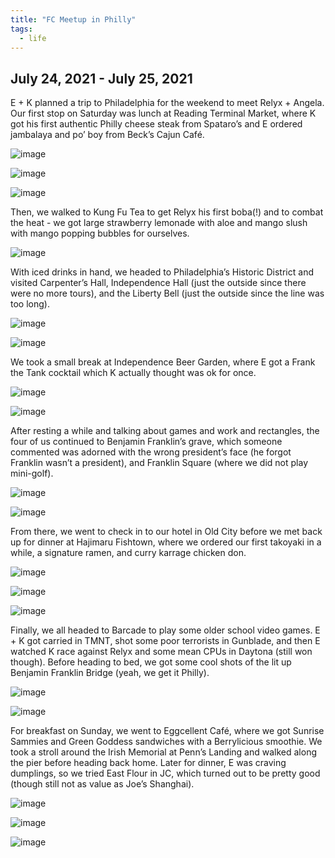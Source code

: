 ```yaml
---
title: "FC Meetup in Philly"
tags:
  - life
---
```


## July 24, 2021 - July 25, 2021

E + K planned a trip to Philadelphia for the weekend to meet Relyx + Angela. Our first stop on Saturday was lunch at Reading Terminal Market, where K got his first authentic Philly cheese steak from Spataro’s and E ordered jambalaya and po’ boy from Beck’s Cajun Café. 

![image](https://thumbnails-photos.amazon.com/v1/thumbnail/SbTR7U2ISEKK0VzWFaHGIQ?viewBox=1370%2C1826&ownerId=A162HQHSXNNQIH&groupShareToken=utZYY3mwTpGX7bOjEzZGtw.gC8ZExI67DaZhaH_9bzTAd)

![image](https://thumbnails-photos.amazon.com/v1/thumbnail/DD-0QGetTIGgGIp-7Y8lAQ?viewBox=2434%2C1826&ownerId=A162HQHSXNNQIH&groupShareToken=utZYY3mwTpGX7bOjEzZGtw.gC8ZExI67DaZhaH_9bzTAd)

![image](https://thumbnails-photos.amazon.com/v1/thumbnail/vJ_MM-C_QWm84XUNCG4LHw?viewBox=2434%2C1826&ownerId=A162HQHSXNNQIH&groupShareToken=utZYY3mwTpGX7bOjEzZGtw.gC8ZExI67DaZhaH_9bzTAd)

Then, we walked to Kung Fu Tea to get Relyx his first boba(!) and to combat the heat - we got large strawberry lemonade with aloe and mango slush with mango popping bubbles for ourselves. 

![image](https://thumbnails-photos.amazon.com/v1/thumbnail/-mamnvkxQVSxMU3d1MFxjw?viewBox=1370%2C1826&ownerId=A162HQHSXNNQIH&groupShareToken=utZYY3mwTpGX7bOjEzZGtw.gC8ZExI67DaZhaH_9bzTAd)

With iced drinks in hand, we headed to Philadelphia’s Historic District and visited Carpenter’s Hall, Independence Hall (just the outside since there were no more tours), and the Liberty Bell (just the outside since the line was too long). 

![image](https://thumbnails-photos.amazon.com/v1/thumbnail/4bGnB2gQSuGp3JHznGQZ3w?viewBox=1370%2C1826&ownerId=A162HQHSXNNQIH&groupShareToken=utZYY3mwTpGX7bOjEzZGtw.gC8ZExI67DaZhaH_9bzTAd)

![image](https://thumbnails-photos.amazon.com/v1/thumbnail/WdvshkYwSne6I-3r8R9n5Q?viewBox=1370%2C1826&ownerId=A162HQHSXNNQIH&groupShareToken=utZYY3mwTpGX7bOjEzZGtw.gC8ZExI67DaZhaH_9bzTAd)

We took a small break at Independence Beer Garden, where E got a Frank the Tank cocktail which K actually thought was ok for once.

![image](https://thumbnails-photos.amazon.com/v1/thumbnail/akeM4xd8QKm1sr4HEkJ0Hg?viewBox=1370%2C1826&ownerId=A162HQHSXNNQIH&groupShareToken=utZYY3mwTpGX7bOjEzZGtw.gC8ZExI67DaZhaH_9bzTAd)

![image](https://thumbnails-photos.amazon.com/v1/thumbnail/vXK01ztVT66t2c1u0w2N4g?viewBox=1370%2C1826&ownerId=A162HQHSXNNQIH&groupShareToken=utZYY3mwTpGX7bOjEzZGtw.gC8ZExI67DaZhaH_9bzTAd)

After resting a while and talking about games and work and rectangles, the four of us continued to Benjamin Franklin’s grave, which someone commented was adorned with the wrong president’s face (he forgot Franklin wasn’t a president), and Franklin Square (where we did not play mini-golf). 

![image](https://thumbnails-photos.amazon.com/v1/thumbnail/qoceiD8XQBqz_EllVQUgxA?viewBox=1370%2C1826&ownerId=A162HQHSXNNQIH&groupShareToken=utZYY3mwTpGX7bOjEzZGtw.gC8ZExI67DaZhaH_9bzTAd)

![image](https://thumbnails-photos.amazon.com/v1/thumbnail/12HHRgopR7ur938G-Z_2bw?viewBox=1370%2C1826&ownerId=A162HQHSXNNQIH&groupShareToken=utZYY3mwTpGX7bOjEzZGtw.gC8ZExI67DaZhaH_9bzTAd)

From there, we went to check in to our hotel in Old City before we met back up for dinner at Hajimaru Fishtown, where we ordered our first takoyaki in a while, a signature ramen, and curry karrage chicken don. 

![image](https://thumbnails-photos.amazon.com/v1/thumbnail/wlrRCSiFSBWxB2xs91dYLg?viewBox=2434%2C1826&ownerId=A162HQHSXNNQIH&groupShareToken=utZYY3mwTpGX7bOjEzZGtw.gC8ZExI67DaZhaH_9bzTAd)

![image](https://thumbnails-photos.amazon.com/v1/thumbnail/g9sXfvAJQq6dyrFR9QXj3g?viewBox=2434%2C1826&ownerId=A162HQHSXNNQIH&groupShareToken=utZYY3mwTpGX7bOjEzZGtw.gC8ZExI67DaZhaH_9bzTAd)

![image](https://thumbnails-photos.amazon.com/v1/thumbnail/Lm49rQDXRaqwNGUn8dBCjA?viewBox=2434%2C1826&ownerId=A162HQHSXNNQIH&groupShareToken=utZYY3mwTpGX7bOjEzZGtw.gC8ZExI67DaZhaH_9bzTAd)

Finally, we all headed to Barcade to play some older school video games. E + K got carried in TMNT, shot some poor terrorists in Gunblade, and then E watched K race against Relyx and some mean CPUs in Daytona (still won though). Before heading to bed, we got some cool shots of the lit up Benjamin Franklin Bridge (yeah, we get it Philly). 

![image](https://thumbnails-photos.amazon.com/v1/thumbnail/dLLA8q5uQw-GsklK8ILqUg?viewBox=2434%2C1826&ownerId=A162HQHSXNNQIH&groupShareToken=utZYY3mwTpGX7bOjEzZGtw.gC8ZExI67DaZhaH_9bzTAd)

![image](https://thumbnails-photos.amazon.com/v1/thumbnail/xr_YWlkURO-de9EUWHCLmg?viewBox=2434%2C1826&ownerId=A162HQHSXNNQIH&groupShareToken=utZYY3mwTpGX7bOjEzZGtw.gC8ZExI67DaZhaH_9bzTAd)

For breakfast on Sunday, we went to Eggcellent Café, where we got Sunrise Sammies and Green Goddess sandwiches with a Berrylicious smoothie. We took a stroll around the Irish Memorial at Penn’s Landing and walked along the pier before heading back home. Later for dinner, E was craving dumplings, so we tried East Flour in JC, which turned out to be pretty good (though still not as value as Joe’s Shanghai). 

![image](https://thumbnails-photos.amazon.com/v1/thumbnail/6wdcxi7jQRmwE08eE6aVzw?viewBox=2434%2C1826&ownerId=A162HQHSXNNQIH&groupShareToken=utZYY3mwTpGX7bOjEzZGtw.gC8ZExI67DaZhaH_9bzTAd)

![image](https://thumbnails-photos.amazon.com/v1/thumbnail/4xNDdOstRkec0VAFMVeACA?viewBox=2434%2C1826&ownerId=A162HQHSXNNQIH&groupShareToken=utZYY3mwTpGX7bOjEzZGtw.gC8ZExI67DaZhaH_9bzTAd)

![image](https://thumbnails-photos.amazon.com/v1/thumbnail/K4xzgZBUT2iu0EG-ZXk4Og?viewBox=2434%2C1826&ownerId=A162HQHSXNNQIH&groupShareToken=utZYY3mwTpGX7bOjEzZGtw.gC8ZExI67DaZhaH_9bzTAd)



